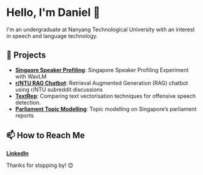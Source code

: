 # Hello, I'm Daniel 👋

I'm an undergraduate at Nanyang Technological University with an interest in speech and language technology.

## 🌟 Projects
- **[Singaore Speaker Profiling](https://github.com/daniel-023/Speaker-Profiling)**: Singapore Speaker Profiling Experiment with WavLM
- **[r/NTU RAG Chatbot](https://github.com/daniel-023/Reddit-RAG-Chatbot)**: Retrieval Augmented Generation (RAG) chatbot using r/NTU subreddit discussions
- **[TextRep](https://github.com/daniel-023/TextRep)**: Comparing text vectorisation techniques for offensive speech detection.
- **[Parliament Topic Modelling](https://github.com/daniel-023/URECA-Parliament-Topic-Modeling)**: Topic modelling on Singapore’s parliament reports

## 📫 How to Reach Me
**[LinkedIn](https://www.linkedin.com/in/daniel-handoyo/)**


Thanks for stopping by! 😊
